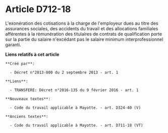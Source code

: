 # Article D712-18

L'exonération des cotisations à la charge de l'employeur dues au titre des assurances sociales, des accidents du travail et
des allocations familiales afférentes à la rémunération des titulaires de contrats de qualification porte sur la partie du
salaire n'excédant pas le salaire minimum interprofessionnel garanti.

**Liens relatifs à cet article**

	**Créé par**:

	  - Décret n°2013-800 du 2 septembre 2013 - art. 1

	**Liens**:

	  - TRANSFERE: Décret n°2016-135 du 9 février 2016 - art. 1

	**Nouveaux textes**:

	  - Code du travail applicable à Mayotte. - art. D324-40 (V)

	**Anciens textes**:

	  - Code du travail applicable à Mayotte. - art. D711-18 (VT)
